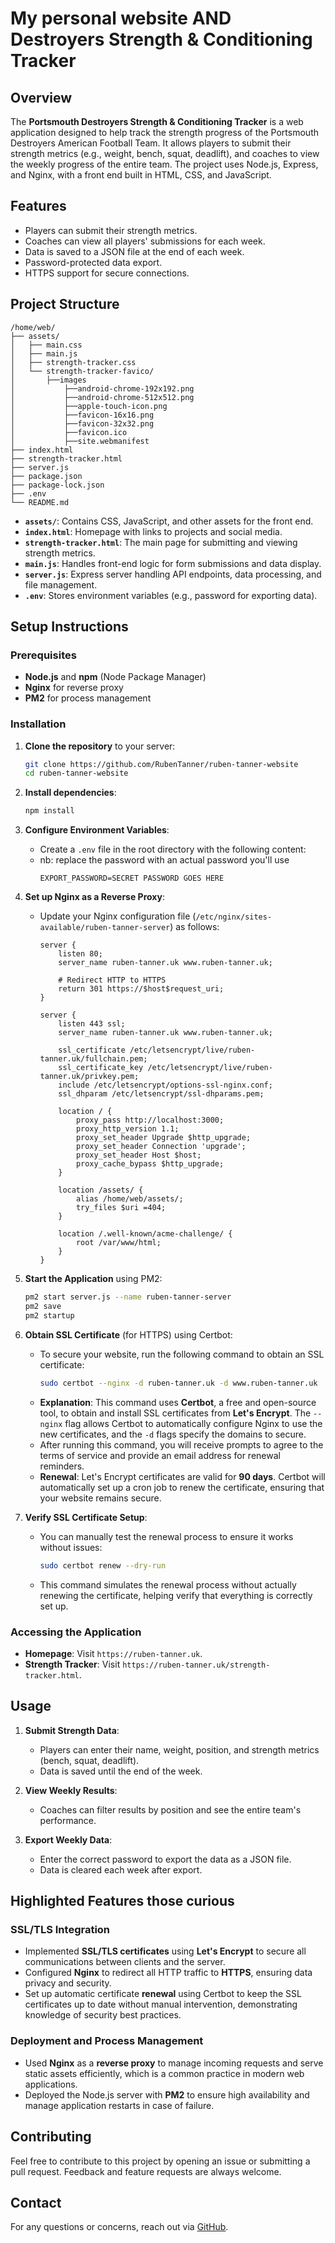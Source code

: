# My personal website AND Destroyers Strength & Conditioning Tracker

## Overview

The **Portsmouth Destroyers Strength & Conditioning Tracker** is a web application designed to help track the strength progress of the Portsmouth Destroyers American Football Team. It allows players to submit their strength metrics (e.g., weight, bench, squat, deadlift), and coaches to view the weekly progress of the entire team. The project uses Node.js, Express, and Nginx, with a front end built in HTML, CSS, and JavaScript.

## Features

- Players can submit their strength metrics.
- Coaches can view all players' submissions for each week.
- Data is saved to a JSON file at the end of each week.
- Password-protected data export.
- HTTPS support for secure connections.

## Project Structure

```
/home/web/
├── assets/
│   ├── main.css
│   ├── main.js
│   ├── strength-tracker.css
│   └── strength-tracker-favico/
│       ├──images
│           ├──android-chrome-192x192.png
│           ├──android-chrome-512x512.png
│           ├──apple-touch-icon.png
│           ├──favicon-16x16.png
│           ├──favicon-32x32.png
│           ├──favicon.ico
│           ├──site.webmanifest
├── index.html
├── strength-tracker.html
├── server.js
├── package.json
├── package-lock.json
├── .env
└── README.md
```

- **`assets/`**: Contains CSS, JavaScript, and other assets for the front end.
- **`index.html`**: Homepage with links to projects and social media.
- **`strength-tracker.html`**: The main page for submitting and viewing strength metrics.
- **`main.js`**: Handles front-end logic for form submissions and data display.
- **`server.js`**: Express server handling API endpoints, data processing, and file management.
- **`.env`**: Stores environment variables (e.g., password for exporting data).

## Setup Instructions

### Prerequisites

- **Node.js** and **npm** (Node Package Manager)
- **Nginx** for reverse proxy
- **PM2** for process management

### Installation

1. **Clone the repository** to your server:

   ```bash
   git clone https://github.com/RubenTanner/ruben-tanner-website
   cd ruben-tanner-website
   ```

2. **Install dependencies**:

   ```bash
   npm install
   ```

3. **Configure Environment Variables**:

   - Create a `.env` file in the root directory with the following content:
   - nb: replace the password with an actual password you'll use
     ```
     EXPORT_PASSWORD=SECRET PASSWORD GOES HERE
     ```

4. **Set up Nginx as a Reverse Proxy**:

   - Update your Nginx configuration file (`/etc/nginx/sites-available/ruben-tanner-server`) as follows:

     ```nginx
     server {
         listen 80;
         server_name ruben-tanner.uk www.ruben-tanner.uk;

         # Redirect HTTP to HTTPS
         return 301 https://$host$request_uri;
     }

     server {
         listen 443 ssl;
         server_name ruben-tanner.uk www.ruben-tanner.uk;

         ssl_certificate /etc/letsencrypt/live/ruben-tanner.uk/fullchain.pem;
         ssl_certificate_key /etc/letsencrypt/live/ruben-tanner.uk/privkey.pem;
         include /etc/letsencrypt/options-ssl-nginx.conf;
         ssl_dhparam /etc/letsencrypt/ssl-dhparams.pem;

         location / {
             proxy_pass http://localhost:3000;
             proxy_http_version 1.1;
             proxy_set_header Upgrade $http_upgrade;
             proxy_set_header Connection 'upgrade';
             proxy_set_header Host $host;
             proxy_cache_bypass $http_upgrade;
         }

         location /assets/ {
             alias /home/web/assets/;
             try_files $uri =404;
         }

         location /.well-known/acme-challenge/ {
             root /var/www/html;
         }
     }
     ```

5. **Start the Application** using PM2:

   ```bash
   pm2 start server.js --name ruben-tanner-server
   pm2 save
   pm2 startup
   ```

6. **Obtain SSL Certificate** (for HTTPS) using Certbot:

   - To secure your website, run the following command to obtain an SSL certificate:
     ```bash
     sudo certbot --nginx -d ruben-tanner.uk -d www.ruben-tanner.uk
     ```
   - **Explanation**: This command uses **Certbot**, a free and open-source tool, to obtain and install SSL certificates from **Let's Encrypt**. The `--nginx` flag allows Certbot to automatically configure Nginx to use the new certificates, and the `-d` flags specify the domains to secure.
   - After running this command, you will receive prompts to agree to the terms of service and provide an email address for renewal reminders.
   - **Renewal**: Let's Encrypt certificates are valid for **90 days**. Certbot will automatically set up a cron job to renew the certificate, ensuring that your website remains secure.

7. **Verify SSL Certificate Setup**:
   - You can manually test the renewal process to ensure it works without issues:
     ```bash
     sudo certbot renew --dry-run
     ```
   - This command simulates the renewal process without actually renewing the certificate, helping verify that everything is correctly set up.

### Accessing the Application

- **Homepage**: Visit `https://ruben-tanner.uk`.
- **Strength Tracker**: Visit `https://ruben-tanner.uk/strength-tracker.html`.

## Usage

1. **Submit Strength Data**:

   - Players can enter their name, weight, position, and strength metrics (bench, squat, deadlift).
   - Data is saved until the end of the week.

2. **View Weekly Results**:

   - Coaches can filter results by position and see the entire team's performance.

3. **Export Weekly Data**:
   - Enter the correct password to export the data as a JSON file.
   - Data is cleared each week after export.

## Highlighted Features those curious

### SSL/TLS Integration

- Implemented **SSL/TLS certificates** using **Let's Encrypt** to secure all communications between clients and the server.
- Configured **Nginx** to redirect all HTTP traffic to **HTTPS**, ensuring data privacy and security.
- Set up automatic certificate **renewal** using Certbot to keep the SSL certificates up to date without manual intervention, demonstrating knowledge of security best practices.

### Deployment and Process Management

- Used **Nginx** as a **reverse proxy** to manage incoming requests and serve static assets efficiently, which is a common practice in modern web applications.
- Deployed the Node.js server with **PM2** to ensure high availability and manage application restarts in case of failure.

## Contributing

Feel free to contribute to this project by opening an issue or submitting a pull request. Feedback and feature requests are always welcome.

## Contact

For any questions or concerns, reach out via [GitHub](https://github.com/rubentanner/).
